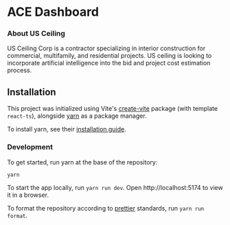# ACE Dashboard

### About US Ceiling

US Ceiling Corp is a contractor specializing in interior construction for commercial, multifamily, and residential
projects. US ceiling is looking to incorporate artificial intelligence into the bid and project cost estimation process.

## Installation

This project was initialized using Vite's [create-vite](https://github.com/vitejs/vite/tree/main/packages/create-vite)
package (with template `react-ts`), alongside [yarn](https://yarnpkg.com/) as a package manager.

To install yarn, see their [installation guide](https://yarnpkg.com/getting-started/install).

### Development

To get started, run yarn at the base of the repository:

```shell
yarn
```

To start the app locally, run ```yarn run dev```. Open http://localhost:5174 to view it in a browser.

To format the repository according to [prettier](https://prettier.io/) standards, run ```yarn run format```.
